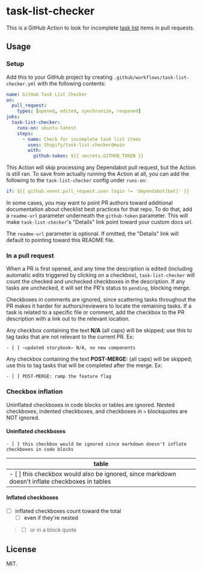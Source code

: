 # task-list-checker

This is a GitHub Action to look for incomplete [task list](https://docs.github.com/en/issues/tracking-your-work-with-issues/creating-issues/about-task-lists) items in pull requests.

## Usage
### Setup
Add this to your GitHub project by creating `.github/workflows/task-list-checker.yml` with the following contents:

```yml
name: GitHub Task List Checker
on:
  pull_request:
    types: [opened, edited, synchronize, reopened]
jobs:
  task-list-checker:
    runs-on: ubuntu-latest
    steps:
      - name: Check for incomplete task list items
        uses: Shopify/task-list-checker@main
        with:
          github-token: ${{ secrets.GITHUB_TOKEN }}
```

This Action will skip processing any Dependabot pull request, but the Action is still ran. To save from actually running the Action at all, you can add the following to the `task-list-checker` config under `runs-on`:

```yml
if: ${{ github.event.pull_request.user.login != 'dependabot[bot]' }}
```

In some cases, you may want to point PR authors toward additional documentation about checklist best practices for that repo. To do that, add a `readme-url` parameter underneath the `github-token` parameter. This will make `task-list-checker`'s "Details" link point toward your custom docs url.

The `readme-url` parameter is optional. If omitted, the "Details" link will default to pointing toward this README file.

### In a pull request
When a PR is first opened, and any time the description is edited (including automatic edits triggered by clicking on a checkbox), `task-list-checker` will count the checked and unchecked checkboxes in the description. If any tasks are unchecked, it will set the PR's status to `pending`, blocking merge.

Checkboxes in comments are ignored, since scattering tasks throughout the PR makes it harder for authors/reviewers to locate the remaining tasks. If a task is related to a specific file or comment, add the checkbox to the PR description with a link out to the relevant location.

Any checkbox containing the text **N/A** (all caps) will be skipped; use this to tag tasks that are not relevant to the current PR. Ex:
```
- [ ] ~updated storybook~ N/A, no new components
```

Any checkbox containing the text **POST-MERGE:** (all caps) will be skipped; use this to tag tasks that will be completed after the merge. Ex:
```
- [ ] POST-MERGE: ramp the feature flag
```

### Checkbox inflation
Uninflated checkboxes in code blocks or tables are ignored. Nested checkboxes, indented checkboxes, and checkboxes in `>` blockquotes are NOT ignored.

#### Uninflated checkboxes
```
- [ ] this checkbox would be ignored since markdown doesn't inflate checkboxes in code blocks
```
| table |
| --- |
| - [ ] this checkbox would also be ignored, since markdown doesn't inflate checkboxes in tables |

#### Inflated checkboxes
- [ ] inflated checkboxes count toward the total
    - [ ] even if they're nested
> - [ ] or in a block quote

## License

MIT.
